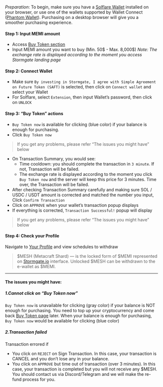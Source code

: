*Preparation*: To begin, make sure you have a [Solflare Wallet](https://docs.solflare.com/solflare/onboarding/how-to-create-a-new-wallet "How to create Solflare Wallet") installed on your browser, or use one of the wallets supported by Wallet Connect ([Phantom Wallet](https://help.phantom.app/hc/en-us/articles/8071074929043-How-to-create-a-new-wallet "How to create Phantom Wallet")). Purchasing on a desktop browser will give you a smoother purchasing experience. 

#### Step 1: Input MEMI amount
- Access [Buy Token section](https://stormgate.io)
- Input MEMI amount you want to buy (Min. 50$ - Max. 8,000$)
*Note: The exchange rate is displayed according to the moment you access Stormgate landing page*

#### Step 2: Connect Wallet
- Make sure `By investing in Stormgate, I agree with Simple Agreement on Future Token (SAFT)` is selected, then click on `Connect wallet` and select your Wallet
- For Solflare, select `Extension`, then input Wallet’s password, then click on `UNLOCK`

#### Step 3: “Buy Token” actions
- `Buy Token now` is available for clicking (blue color) if your balance is enough for purchasing.
- Click `Buy Token now`
> If you get any problems, please refer “The issues you might have” below
- On Transaction Summary, you would see:
	- Time cooldown: you should complete the transaction in `3 minute`. If not, Transaction will be failed.
	- The exchange rate is displayed according to the moment you click `Buy Token now` and the server will keep this price for 3 minutes. Time over, the Transaction will be failed.
- After checking Transaction Summary carefully and making sure SOL / USDC / USDT amount is corrected and matched the number you input, Click `Confirm Transaction`
- Click on `APPROVE` when your wallet’s transaction popup displays
- If everything is corrected, `Transaction Successful!` popup will display
> If you get any problems, please refer “The issues you might have” below

#### Step 4: Check your Profile</h3>
Navigate to  [Your Profile](https://stormgate.io/profile) and view schedules to withdraw
>$MESH (Metacraft Shard) — is the locked form of $MEMI represented on [Stormgate.io](https://stormgate.io) interface. Unlocked $MESH can be withdrawn to the e-wallet as $MEMI.

---

#### The issues you might have:

##### 1.Cannot click on “Buy Token now”
`Buy Token now` is unavailable for clicking (gray color) if your balance is NOT enough for purchasing.
You need to top up your cryptocurrency and come back [Buy Token page](https://stormgate.io/buy-tokens) later.
When your balance is enough for purchasing, `Buy Token now` would be available for clicking (blue color)

##### 2.Transaction failed
Transaction errored if 
- You click on `REJECT` on Sign Transaction. In this case, your transaction is CANCEL and you don’t lose any in your balance.
- You click on `APPROVE` but time out of transaction (over 3 minutes). In this case, your transaction is completed but you will not receive any $MESH. You should contact us via Discord/Telegram and we will make the re-fund process for you.

